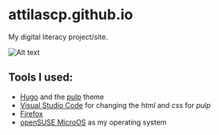 # attilascp.github.io
My digital literacy project/site.

![Alt text](https://www.opensuse.org/build/images/countdown-alex.png)

## Tools I used:
* [Hugo](https://gohugo.io/) and the [pulp](https://themes.gohugo.io/pulp/) theme
* [Visual Studio Code](https://code.visualstudio.com/) for changing the _html_ and _css_ for _pulp_
* [Firefox](https://www.mozilla.org/en-US/firefox/new/)
* [openSUSE MicroOS](https://opensuse.org) as my operating system


